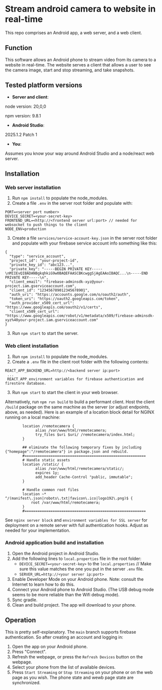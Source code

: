 # Stream android camera to website in real-time
This repo comprises an Android app, a web server, and a web client.

## Function
This software allows an Android phone to stream video from its camera to a website in real-time.  The website serves a client that allows a user to see the camera image, start and stop streaming, and take snapshots.

## Tested platform versions
* __Server and client__:

node version: 20,0,0

npm version: 9.8.1

* __Android Studio__:

2025.1.2 Patch 1
  
* __You__:
  
Assumes you know your way around Android Studio and a node/react web server.

## Installation

### Web server installation
1. Run `npm install` to populate the node_modules.
2. Create a file `.env` in the server root folder and populate with:
```
PORT=<server port number>
DEVICE_SECRET=<your-secret-key>
FRONTEND_URL=<http://<frontend server url:port> // needed for websocket to push things to the client
NODE_ENV=production
```

3. Create a file `services/service-account-key.json` in the server root folder and populate with your firebase service account info something like this:
```
{
  "type": "service_account",
  "project_id": "your-project-id",
  "private_key_id": "abc123...",
  "private_key": "-----BEGIN PRIVATE KEY-----\nMIIEvQIBADANBgkqhkiG9w0BAQEFAASCBKcwggSjAgEAAoIBAQC...\n-----END PRIVATE KEY-----\n",
  "client_email": "firebase-adminsdk-xyz@your-project.iam.gserviceaccount.com",
  "client_id": "123456789012345678901",
  "auth_uri": "https://accounts.google.com/o/oauth2/auth",
  "token_uri": "https://oauth2.googleapis.com/token",
  "auth_provider_x509_cert_url": "https://www.googleapis.com/oauth2/v1/certs",
  "client_x509_cert_url": "https://www.googleapis.com/robot/v1/metadata/x509/firebase-adminsdk-xyz%40your-project.iam.gserviceaccount.com"
}
```
3. Run `npm start` to start the server.

### Web client installation
1. Run `npm install` to populate the node_modules.
2. Create a `.env` file in the client root folder with the following contents:
 ```
 REACT_APP_BACKEND_URL=http://<backend server ip:port>
  ...
  REACT_APP_environment variables for firebase authentication and firestore database.
 ```
3. Run `npm start` to start the client in your web browser.

Alternatively, run `npm run build` to build a performant client. Host the client `/build` package on the same machine as the server (or adjust endpoints, above, as needed).  Here is an example of a location block detail for NGINX running on a local machine:

```
        location /remotecamera {
              alias /var/www/html/remotecamera;
              try_files $uri $uri/ /remotecamera/index.html;
        }

        ## eliminate the following temporary fixes by including {"homepage":"/remotecamera"} in package.json and rebuild.
        #========================================================
        # Handle static assets
        location /static/ {
              alias /var/www/html/remotecamera/static/;
              expires 1y;
              add_header Cache-Control "public, immutable";
        }

        # Handle common root files
        location ~* ^/(manifest\.json|robots\.txt|favicon\.ico|logo192\.png)$ {
            root /var/www/html/remotecamera;
        }
        #========================================================

```
See `nginx server block` and `environment variables for SSL server` for deployment on a remote server with full authentication hooks.   Adjust as needed for your implementation.

### Android application build and installation
1. Open the Android project in Android Studio.
2. Add the following lines to `local.properties` file in the root folder:
   - `DEVICE_SECRET=<your-secret-key>` to the `local.properties` //  Make sure this value matches the one you put in the server `.env` file.
   - `SERVER_URL=http://<your server ip:port>`
3. Enable Developer Mode on your Android phone.  Note: consult the Internet to learn how to do this.
4. Connect your Android phone to Android Studio. (The USB debug mode seems to be more reliable than the Wifi debug mode).
5. Sync gradle.
6. Clean and build project. The app will download to your phone.

## Operation
This is pretty self-explanatory.  The `main` branch supports firebase authentication.  So after creating an account and logging in:
1. Open the app on your Android phone.
2. Press "Connect".
3. Refresh the webpage, or press the `Refresh Devices` button on the webpage.
4. Select your phone from the list of available devices.
5. Press `Start Streaming` or `Stop Streaming` on your phone or on the web page as you wish.  The phone state and wewb page state are synchronized.

   
